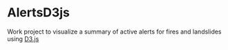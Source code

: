 # AlertsD3js
Work project to visualize a summary of active alerts for fires and landslides using [D3.js](https://d3js.org/ )
